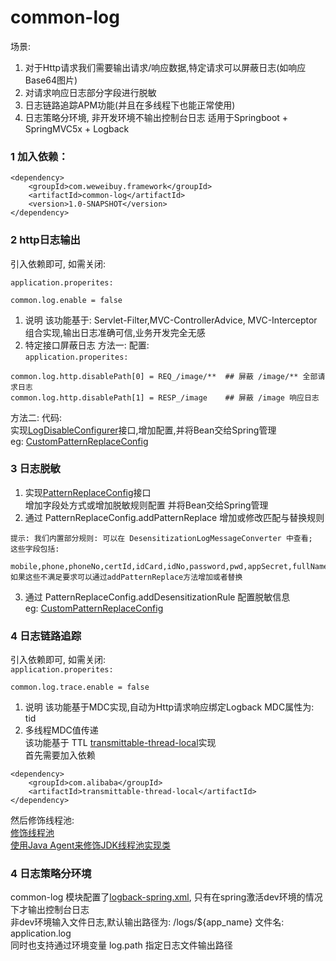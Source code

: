 # common-log
  场景:  
   1. 对于Http请求我们需要输出请求/响应数据,特定请求可以屏蔽日志(如响应Base64图片)
   2. 对请求响应日志部分字段进行脱敏
   3. 日志链路追踪APM功能(并且在多线程下也能正常使用)
   4. 日志策略分环境, 非开发环境不输出控制台日志
  适用于Springboot + SpringMVC5x + Logback
  
### 1 加入依赖：

```
<dependency>
    <groupId>com.weweibuy.framework</groupId>
    <artifactId>common-log</artifactId>
    <version>1.0-SNAPSHOT</version>
</dependency>
```

### 2 http日志输出
  引入依赖即可, 如需关闭:

`application.properites:`
```
common.log.enable = false
```
  1. 说明
    该功能基于: Servlet-Filter,MVC-ControllerAdvice, MVC-Interceptor 组合实现,输出日志准确可信,业务开发完全无感
  2. 特定接口屏蔽日志
   方法一: 配置:   
`application.properites:`
```
common.log.http.disablePath[0] = REQ_/image/**  ## 屏蔽 /image/** 全部请求日志
common.log.http.disablePath[1] = RESP_/image    ## 屏蔽 /image 响应日志
```    
   方法二: 代码:    
   实现[LogDisableConfigurer](src/main/java/com/weweibuy/framework/common/log/support/LogDisableConfigurer.java)接口,增加配置,并将Bean交给Spring管理  
   eg:  [CustomPatternReplaceConfig](../../samples/src/main/java/com/weweibuy/framework/samples/log/CustomDisablePathConfig.java)


### 3 日志脱敏
   1.  实现[PatternReplaceConfig](src/main/java/com/weweibuy/framework/common/log/desensitization/PatternReplaceConfig.java)接口  
   增加字段处方式或增加脱敏规则配置 并将Bean交给Spring管理  
   2. 通过 PatternReplaceConfig.addPatternReplace 增加或修改匹配与替换规则
```text
提示: 我们内置部分规则: 可以在 DesensitizationLogMessageConverter 中查看; 
这些字段包括:  
    mobile,phone,phoneNo,certId,idCard,idNo,password,pwd,appSecret,fullName,address
如果这些不满足要求可以通过addPatternReplace方法增加或者替换
```
   3. 通过 PatternReplaceConfig.addDesensitizationRule 配置脱敏信息  
   eg: [CustomPatternReplaceConfig](../../samples/src/main/java/com/weweibuy/framework/samples/log/CustomPatternReplaceConfig.java)


### 4 日志链路追踪
  引入依赖即可, 如需关闭:   
`application.properites:`
```
common.log.trace.enable = false
```
  1. 说明
     该功能基于MDC实现,自动为Http请求响应绑定Logback MDC属性为: tid  
  2. 多线程MDC值传递  
     该功能基于 TTL  [transmittable-thread-local](https://github.com/alibaba/transmittable-thread-local)实现  
  首先需要加入依赖  

```maven
<dependency>
    <groupId>com.alibaba</groupId>
    <artifactId>transmittable-thread-local</artifactId>
</dependency>  
```
   然后修饰线程池:  
  [修饰线程池](https://github.com/alibaba/transmittable-thread-local#22-%E4%BF%AE%E9%A5%B0%E7%BA%BF%E7%A8%8B%E6%B1%A0)  
  [使用Java Agent来修饰JDK线程池实现类](https://github.com/alibaba/transmittable-thread-local#23-%E4%BD%BF%E7%94%A8java-agent%E6%9D%A5%E4%BF%AE%E9%A5%B0jdk%E7%BA%BF%E7%A8%8B%E6%B1%A0%E5%AE%9E%E7%8E%B0%E7%B1%BB)  

### 4 日志策略分环境
  common-log 模块配置了[logback-spring.xml](src/main/resources/logback-spring.xml), 只有在spring激活dev环境的情况下才输出控制台日志    
  非dev环境输入文件日志,默认输出路径为:  /logs/${app_name} 文件名: application.log  
  同时也支持通过环境变量 log.path 指定日志文件输出路径  
  
